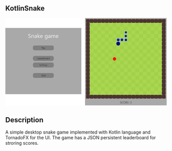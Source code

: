 ## KotlinSnake

![Snake game](doc/cover.png)

## Description
A simple desktop snake game implemented with Kotlin language and TornadoFX for the UI. The game has a JSON persistent leaderboard for stroring scores.
